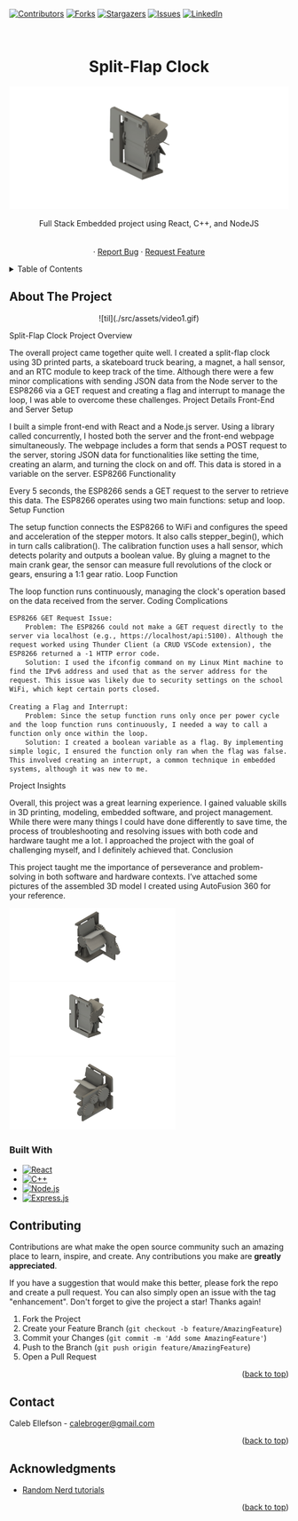 <!-- Improved compatibility of back to top link: See: https://github.com/othneildrew/Best-README-Template/pull/73 -->
<a name="readme-top"></a>
<!--
*** Thanks for checking out the Best-README-Template. If you have a suggestion
*** that would make this better, please fork the repo and create a pull request
*** or simply open an issue with the tag "enhancement".
*** Don't forget to give the project a star!
*** Thanks again! Now go create something AMAZING! :D
-->



<!-- PROJECT SHIELDS -->
<!--
*** I'm using markdown "reference style" links for readability.
*** Reference links are enclosed in brackets [ ] instead of parentheses ( ).
*** See the bottom of this document for the declaration of the reference variables
*** for contributors-url, forks-url, etc. This is an optional, concise syntax you may use.
*** https://www.markdownguide.org/basic-syntax/#reference-style-links
-->
[![Contributors][contributors-shield]][contributors-url]
[![Forks][forks-shield]][forks-url]
[![Stargazers][stars-shield]][stars-url]
[![Issues][issues-shield]][issues-url]
[![LinkedIn][linkedin-shield]][linkedin-url]



<!-- PROJECT LOGO -->
<br />
<div align="center">



<h1 align="center">Split-Flap Clock</h3>
      <img src='./src/assets/main.png' >
  <p align="center">
    Full Stack Embedded project using React, C++, and NodeJS
    <br />
    <br />
    <br />
    ·
    <a href="https://github.com/Caleb-Ellefson/Click-Clack-Embedded/issues">Report Bug</a>
    ·
    <a href="https://github.com/Caleb-Ellefson/Click-Clack-Embedded/issues">Request Feature</a>
  </p>
</div>



<!-- TABLE OF CONTENTS -->
<details>
  <summary>Table of Contents</summary>
  <ol>
    <li>
      <a href="#about-the-project">About The Project</a>
      <ul>
        <li><a href="#built-with">Built With</a></li>
      </ul>
    </li>
    <li>
      <a href="#getting-started">Getting Started</a>
      <ul>
        <li><a href="#prerequisites">Prerequisites</a></li>
        <li><a href="#installation">Installation</a></li>
      </ul>
    </li>
    <li><a href="#usage">Usage</a></li>
    <li><a href="#roadmap">Roadmap</a></li>
    <li><a href="#contributing">Contributing</a></li>
    <li><a href="#license">License</a></li>
    <li><a href="#contact">Contact</a></li>
    <li><a href="#acknowledgments">Acknowledgments</a></li>
  </ol>
</details>



<!-- ABOUT THE PROJECT -->
## About The Project
<p align=center>
 ![til](./src/assets/video1.gif)
</p>

Split-Flap Clock Project Overview

The overall project came together quite well. I created a split-flap clock using 3D printed parts, a skateboard truck bearing, a magnet, a hall sensor, and an RTC module to keep track of the time. Although there were a few minor complications with sending JSON data from the Node server to the ESP8266 via a GET request and creating a flag and interrupt to manage the loop, I was able to overcome these challenges.
Project Details
Front-End and Server Setup

I built a simple front-end with React and a Node.js server. Using a library called concurrently, I hosted both the server and the front-end webpage simultaneously. The webpage includes a form that sends a POST request to the server, storing JSON data for functionalities like setting the time, creating an alarm, and turning the clock on and off. This data is stored in a variable on the server.
ESP8266 Functionality

Every 5 seconds, the ESP8266 sends a GET request to the server to retrieve this data. The ESP8266 operates using two main functions: setup and loop.
Setup Function

The setup function connects the ESP8266 to WiFi and configures the speed and acceleration of the stepper motors. It also calls stepper_begin(), which in turn calls calibration(). The calibration function uses a hall sensor, which detects polarity and outputs a boolean value. By gluing a magnet to the main crank gear, the sensor can measure full revolutions of the clock or gears, ensuring a 1:1 gear ratio.
Loop Function

The loop function runs continuously, managing the clock's operation based on the data received from the server.
Coding Complications

    ESP8266 GET Request Issue:
        Problem: The ESP8266 could not make a GET request directly to the server via localhost (e.g., https://localhost/api:5100). Although the request worked using Thunder Client (a CRUD VSCode extension), the ESP8266 returned a -1 HTTP error code.
        Solution: I used the ifconfig command on my Linux Mint machine to find the IPv6 address and used that as the server address for the request. This issue was likely due to security settings on the school WiFi, which kept certain ports closed.

    Creating a Flag and Interrupt:
        Problem: Since the setup function runs only once per power cycle and the loop function runs continuously, I needed a way to call a function only once within the loop.
        Solution: I created a boolean variable as a flag. By implementing simple logic, I ensured the function only ran when the flag was false. This involved creating an interrupt, a common technique in embedded systems, although it was new to me.

Project Insights

Overall, this project was a great learning experience. I gained valuable skills in 3D printing, modeling, embedded software, and project management. While there were many things I could have done differently to save time, the process of troubleshooting and resolving issues with both code and hardware taught me a lot. I approached the project with the goal of challenging myself, and I definitely achieved that.
Conclusion

This project taught me the importance of perseverance and problem-solving in both software and hardware contexts. I’ve attached some pictures of the assembled 3D model I created using AutoFusion 360 for your reference.

<div width= 100%>
  <img src='./src/assets/back.png' alt="Back view of the clock" style="width: 300px; display: inline-block; margin-right: 10px;">
  <img src='./src/assets/main.png' alt="Main view of the clock" style="width: 300px; display: inline-block; margin-right: 10px;">
  <img src='./src/assets/side.png' alt="Side view of the clock" style="width: 300px; display: inline-block;">
</div>

### Built With

* [![React][React.js]][React-url]
* [![C++][c++]][C++-url]
* [![Node.js][node.js]][node-url]
* [![Express.js][express.js]][express-url]




<!-- CONTRIBUTING -->
## Contributing

Contributions are what make the open source community such an amazing place to learn, inspire, and create. Any contributions you make are **greatly appreciated**.

If you have a suggestion that would make this better, please fork the repo and create a pull request. You can also simply open an issue with the tag "enhancement".
Don't forget to give the project a star! Thanks again!

1. Fork the Project
2. Create your Feature Branch (`git checkout -b feature/AmazingFeature`)
3. Commit your Changes (`git commit -m 'Add some AmazingFeature'`)
4. Push to the Branch (`git push origin feature/AmazingFeature`)
5. Open a Pull Request

<p align="right">(<a href="#readme-top">back to top</a>)</p>



<!-- CONTACT -->
## Contact

Caleb Ellefson - calebroger@gmail.com

<p align="right">(<a href="#readme-top">back to top</a>)</p>



<!-- ACKNOWLEDGMENTS -->
## Acknowledgments

* [Random Nerd tutorials](https://randomnerdtutorials.com/esp8266-nodemcu-http-get-post-arduino/)


<p align="right">(<a href="#readme-top">back to top</a>)</p>



<!-- MARKDOWN LINKS & IMAGES -->
<!-- https://www.markdownguide.org/basic-syntax/#reference-style-links -->
[contributors-shield]: https://img.shields.io/github/contributors/Caleb-Ellefson/Click-Clack-Embedded.svg?style=for-the-badge
[contributors-url]: https://github.com/Caleb-Ellefson/Click-Clack-Embedded/graphs/contributors
[forks-shield]: https://img.shields.io/github/forks/Caleb-Ellefson/Click-Clack-Embedded.svg?style=for-the-badge
[forks-url]: https://github.com/Caleb-Ellefson/Click-Clack-Embedded/network/members
[stars-shield]: https://img.shields.io/github/stars/Caleb-Ellefson/Click-Clack-Embedded.svg?style=for-the-badge
[stars-url]: https://github.com/Caleb-Ellefson/StratRoulette
[issues-shield]: https://img.shields.io/github/issues/Caleb-Ellefson/Click-Clack-Embedded.svg?style=for-the-badge
[issues-url]: https://github.com/Caleb-Ellefson/StratRoulette/issues
[license-shield]: https://img.shields.io/github/license/Caleb-Ellefson/Click-Clack-Embedded.svg?style=for-the-badge
[license-url]: https://github.com/Caleb-Ellefson/Click-Clack-Embedded/blob/master/LICENSE.txt
[linkedin-shield]: https://img.shields.io/badge/-LinkedIn-black.svg?style=for-the-badge&logo=linkedin&colorB=555
[linkedin-url]: https://www.linkedin.com/in/caleb-ellefson/
[product-screenshot]: client/src/assets/images/screenshot.png
[Next.js]: https://img.shields.io/badge/next.js-000000?style=for-the-badge&logo=nextdotjs&logoColor=white
[Next-url]: https://nextjs.org/
[C++]:https://img.shields.io/badge/-C++-blue?logo=cplusplus
[C++-url]:https://learn.microsoft.com/en-us/cpp/?view=msvc-170
[React.js]: https://img.shields.io/badge/React-20232A?style=for-the-badge&logo=react&logoColor=61DAFB
[React-url]: https://reactjs.org/
[Vue.js]: https://img.shields.io/badge/Vue.js-35495E?style=for-the-badge&logo=vuedotjs&logoColor=4FC08D
[Vue-url]: https://vuejs.org/
[Angular.io]: https://img.shields.io/badge/Angular-DD0031?style=for-the-badge&logo=angular&logoColor=white
[Angular-url]: https://angular.io/
[Svelte.dev]: https://img.shields.io/badge/Svelte-4A4A55?style=for-the-badge&logo=svelte&logoColor=FF3E00
[Svelte-url]: https://svelte.dev/
[Laravel.com]: https://img.shields.io/badge/Laravel-FF2D20?style=for-the-badge&logo=laravel&logoColor=white
[Laravel-url]: https://laravel.com
[Bootstrap.com]: https://img.shields.io/badge/Bootstrap-563D7C?style=for-the-badge&logo=bootstrap&logoColor=white
[Bootstrap-url]: https://getbootstrap.com
[JQuery.com]: https://img.shields.io/badge/jQuery-0769AD?style=for-the-badge&logo=jquery&logoColor=white
[JQuery-url]: https://jquery.com
[mongo.js]: https://img.shields.io/badge/MongoDb-Mongodb?style=for-the-badge&logo=mongodb&labelColor=black
[mongo-url]:https://www.mongodb.com/
[node.js]:https://img.shields.io/node/v/passport?style=for-the-badge
[node-url]:https://nodejs.org/en
[express.js]:https://img.shields.io/npm/l/express?style=for-the-badge&logo=express&label=express
[express-url]:https://expressjs.com/
